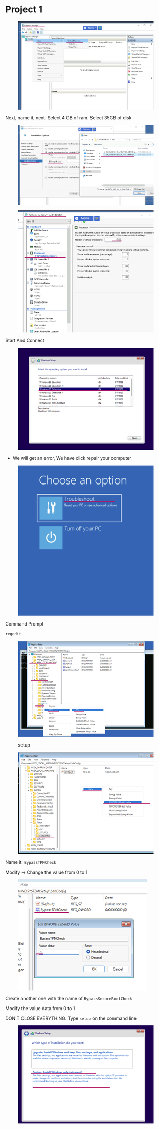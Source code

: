 # Project 1



<figure><img src="../../.gitbook/assets/image (3).png" alt=""><figcaption></figcaption></figure>

Next, name it, next. Select 4 GB of ram. Select 35GB of disk

<figure><img src="../../.gitbook/assets/image (1) (1).png" alt=""><figcaption></figcaption></figure>

<figure><img src="../../.gitbook/assets/image (2) (1).png" alt=""><figcaption></figcaption></figure>

Start And Connect



<figure><img src="../../.gitbook/assets/image (3) (1).png" alt=""><figcaption></figcaption></figure>

* We will get an error, We have click repair your computer

<figure><img src="../../.gitbook/assets/image (4).png" alt=""><figcaption></figcaption></figure>

Command Prompt

```powershell
regedit
```

<figure><img src="../../.gitbook/assets/image (5).png" alt=""><figcaption><p>setup</p></figcaption></figure>

<figure><img src="../../.gitbook/assets/image (6).png" alt=""><figcaption></figcaption></figure>

Name it: `BypassTPMCheck`

Modify -> Change the value from 0 to 1

<figure><img src="../../.gitbook/assets/image (8).png" alt=""><figcaption></figcaption></figure>

Create another one with the name of `BypassSecureBootCheck`

&#x20;Modify the value data from 0 to 1

DON'T CLOSE EVERYTHING. Type `setup` on the command line



<figure><img src="../../.gitbook/assets/image (10).png" alt=""><figcaption></figcaption></figure>
